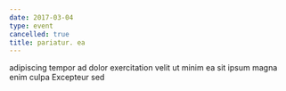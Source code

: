 ```yaml
---
date: 2017-03-04
type: event
cancelled: true
title: pariatur. ea
---
```

adipiscing tempor ad dolor exercitation velit ut minim ea sit ipsum magna enim culpa Excepteur sed